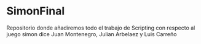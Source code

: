 # SimonFinal
Repositorio donde añadiremos todo el trabajo de Scripting con respecto al juego simon dice 
Juan Montenegro, Julian Arbelaez y Luis Carreño
